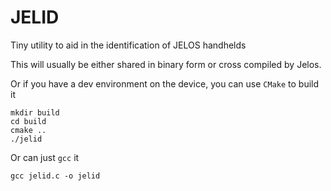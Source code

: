# JELID

Tiny utility to aid in the identification of JELOS handhelds

This will usually be either shared in binary form or cross compiled by Jelos.

Or if you have a dev environment on the device, you can use `CMake` to build it

```
mkdir build
cd build
cmake ..
./jelid
```

Or can just `gcc` it

```
gcc jelid.c -o jelid
```

